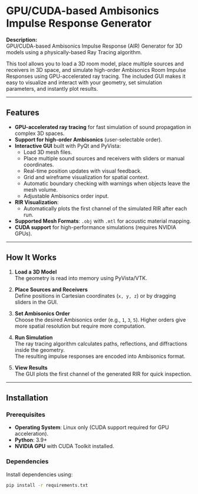 # GPU/CUDA-based Ambisonics Impulse Response Generator
**Description:**  
GPU/CUDA-based Ambisonics Impulse Response (AIR) Generator for 3D models using a physically-based Ray Tracing algorithm.

This tool allows you to load a 3D room model, place multiple sources and receivers in 3D space, and simulate high-order Ambisonics Room Impulse Responses using GPU-accelerated ray tracing. The included GUI makes it easy to visualize and interact with your geometry, set simulation parameters, and instantly plot results.

---

## Features

- **GPU-accelerated ray tracing** for fast simulation of sound propagation in complex 3D spaces.
- **Support for high-order Ambisonics** (user-selectable order).
- **Interactive GUI** built with PyQt and PyVista:
  - Load 3D mesh files.
  - Place multiple sound sources and receivers with sliders or manual coordinates.
  - Real-time position updates with visual feedback.
  - Grid and wireframe visualization for spatial context.
  - Automatic boundary checking with warnings when objects leave the mesh volume.
  - Adjustable Ambisonics order input.
- **RIR Visualization**:
  - Automatically plots the first channel of the simulated RIR after each run.
- **Supported Mesh Formats**: `.obj` with `.mtl` for acoustic material mapping.
- **CUDA support** for high-performance simulations (requires NVIDIA GPUs).

---

## How It Works

1. **Load a 3D Model**  
   The geometry is read into memory using PyVista/VTK.

2. **Place Sources and Receivers**  
   Define positions in Cartesian coordinates (`x, y, z`) or by dragging sliders in the GUI.

3. **Set Ambisonics Order**  
   Choose the desired Ambisonics order (e.g., `1`, `3`, `5`). Higher orders give more spatial resolution but require more computation.

4. **Run Simulation**  
   The ray tracing algorithm calculates paths, reflections, and diffractions inside the geometry.  
   The resulting impulse responses are encoded into Ambisonics format.

5. **View Results**  
   The GUI plots the first channel of the generated RIR for quick inspection.

---

## Installation

### Prerequisites

- **Operating System**: Linux only (CUDA support required for GPU acceleration).
- **Python**: 3.9+
- **NVIDIA GPU** with CUDA Toolkit installed.

### Dependencies

Install dependencies using:

```bash
pip install -r requirements.txt
